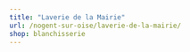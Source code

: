 ```yaml
---
title: "Laverie de la Mairie"
url: /nogent-sur-oise/laverie-de-la-mairie/
shop: blanchisserie
---
```

